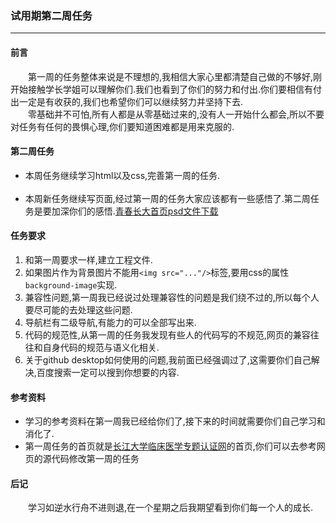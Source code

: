 ### 试用期第二周任务<hr>
#### 前言
&emsp;&emsp;第一周的任务整体来说是不理想的,我相信大家心里都清楚自己做的不够好,刚开始接触学长学姐可以理解你们.我们也看到了你们的努力和付出.你们要相信有付出一定是有收获的,我们也希望你们可以继续努力并坚持下去.<br>
&emsp;&emsp;零基础并不可怕,所有人都是从零基础过来的,没有人一开始什么都会,所以不要对任务有任何的畏惧心理,你们要知道困难都是用来克服的.<br>
#### 第二周任务
<ul>
<li>本周任务继续学习html以及css,完善第一周的任务.</li>
<br>
<li>本周新任务继续写页面,经过第一周的任务大家应该都有一些感悟了.第二周任务是要加深你们的感悟.<a href="https://github.com/YUOL-CCY/YUOL-Task/blob/master/resources/5.4.psd">青春长大首页psd文件下载</a></li>
</ul>

#### 任务要求
1. 和第一周要求一样,建立工程文件.<br>
2. 如果图片作为背景图片不能用`<img src="..."/>`标签,要用css的属性`background-image`实现.<br>
3. 兼容性问题,第一周我已经说过处理兼容性的问题是我们绕不过的,所以每个人要尽可能的去处理这些问题.<br>
4. 导航栏有二级导航,有能力的可以全部写出来.<br>
5. 代码的规范性,从第一周的任务我发现有些人的代码写的不规范,网页的兼容往往和自身代码的规范与语义化相关.<br>
6. 关于github desktop如何使用的问题,我前面已经强调过了,这需要你们自己解决,百度搜索一定可以搜到你想要的内容.<br>
#### 参考资料
<ul>
<li>学习的参考资料在第一周我已经给你们了,接下来的时间就需要你们自己学习和消化了.</li>
<li>第一周任务的首页就是<a href="http://yxb.yangtzeu.edu.cn/medical/yxrzztw/">长江大学临床医学专题认证网</a>的首页,你们可以去参考网页的源代码修改第一周的任务</li>
</ul>

#### 后记
&emsp;&emsp;学习如逆水行舟不进则退,在一个星期之后我期望看到你们每一个人的成长.


